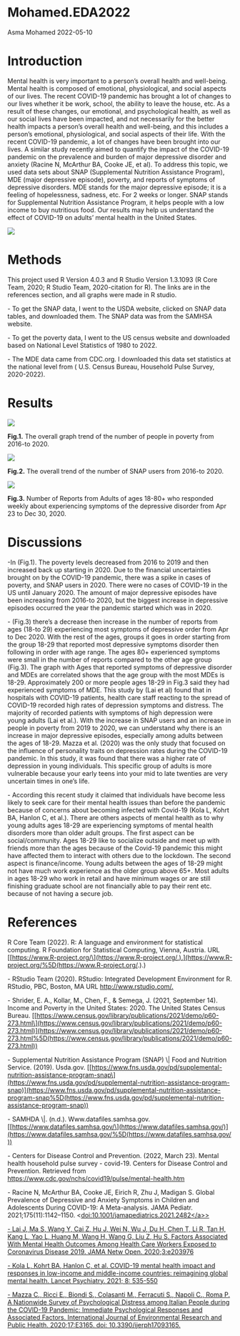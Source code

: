 Mohamed.EDA2022
================
Asma Mohamed
2022-05-10

# Introduction

Mental health is very important to a person’s overall health and
well-being. Mental health is composed​ of emotional, physiological, and
social aspects of our lives. The recent COVID-19 pandemic has brought a
lot of changes to our lives whether it be work, school, the ability to
leave the house, etc. As a result of these changes, our emotional, and
psychological health, as well as our social lives have been impacted,
and not necessarily for the better health impacts a person’s overall
health and well-being, and this includes a person’s emotional,
physiological, and social aspects of their life. With the recent
COVID-19 pandemic, a lot of changes have been brought into our lives. A
similar study recently aimed to quantify the impact of the COVID-19
pandemic on the prevalence and burden of major depressive disorder and
anxiety (Racine N, McArthur BA, Cooke JE, et al). To address this topic,
we used data sets about SNAP (Supplemental Nutrition Assistance
Program), MDE (major depressive episode), poverty, and reports of
symptoms of depressive disorders. MDE stands for the major depressive
episode; it is a feeling of hopelessness, sadness, etc. For 2 weeks or
longer. SNAP stands for Supplemental Nutrition Assistance Program, it
helps people with a low income to buy nutritious food. Our results may
help us understand the effect of COVID-19 on adults’ mental health in
the United States.​

![](MDEChart.png)

# Methods

This project used R Version 4.0.3 and R Studio Version 1.3.1093 (R Core
Team, 2020; R Studio Team, 2020-citation for R). The links are in the
references section, and all graphs were made in R studio.

\- To get the SNAP data, I went to the USDA website, clicked on SNAP
data tables, and downloaded them. The SNAP data was from the SAMHSA
website.

\- To get the poverty data, I went to the US census website and
downloaded based on National Level Statistics of 1980 to 2022.

\- The MDE data came from CDC.org. I downloaded this data set statistics
at the national level from ( U.S. Census Bureau, Household Pulse Survey,
2020-2022).

# Results

![](poverty.data.png)

**Fig.1.** The overall graph trend of the number of people in poverty
from 2016-to 2020.

![](snap.data.png)

**Fig.2.** The overall trend of the number of SNAP users from 2016-to
2020.

![](MDE.Data.png)

**Fig.3.** Number of Reports from Adults of ages 18-80+ who responded
weekly about experiencing symptoms of the depressive disorder from Apr
23 to Dec 30, 2020.

# Discussions

-In (Fig.1). The poverty levels decreased from 2016 to 2019 and then
increased back up starting in 2020. Due to the financial uncertainties
brought on by the COVID-19 pandemic, there was a spike in cases of
poverty, and SNAP users in 2020. There were no cases of COVID-19 in the
US until January 2020. The amount of major depressive episodes have been
increasing from 2016-to 2020, but the biggest increase in depressive
episodes occurred the year the pandemic started which was in 2020.

\- (Fig.3) there’s a decrease then increase in the number of reports
from ages (18-to 29) experiencing most symptoms of depressive order from
Apr to Dec 2020. With the rest of the ages, groups it goes in order
starting from the group 18-29 that reported most depressive symptoms
disorder then following in order with age range. The ages 80+
experienced symptoms were small in the number of reports compared to the
other age group (Fig.3). The graph with Ages that reported symptoms of
depressive disorder and MDEs are correlated shows that the age group
with the most MDEs is 18-29. Approximately 200 or more people ages 18-29
in Fig.3 said they had experienced symptoms of MDE.​ This study by (Lai
et al) found that in hospitals with COVID-19 patients, health care staff
reacting to the spread of COVID-19 recorded high rates of depression
symptoms and distress. The majority of recorded patients with symptoms
of high depression were young adults (Lai et al.). With the increase in
SNAP users and an increase in people in poverty from 2019 to 2020, we
can understand why there is an increase in major depressive episodes,
especially among adults between the ages of 18-29. Mazza et al. (2020)
was the only study that focused on the influence of personality traits
on depression rates during the COVID-19 pandemic. In this study, it was
found that there was a higher rate of depression in young individuals.
This specific group of adults is more vulnerable because your early
teens into your mid to late twenties are very uncertain times in one’s
life.​

\- According this recent study it claimed that individuals have become
less likely to seek care for their mental health issues than before the
pandemic because of concerns about becoming infected with Covid-19 (Kola
L, Kohrt BA, Hanlon C, et al.). There are others aspects of mental
health as to why young adults ages 18-29 are experiencing symptoms of
mental health disorders more than older adult groups. The first aspect
can be social/community. Ages 18-29 like to socialize outside and meet
up with friends more than the ages because of the Covid-19 pandemic this
might have affected them to interact with others due to the lockdown.
The second aspect is finance/income. Young adults between the ages of
18-29 might not have much work experience as the older group above 65+.
Most adults in ages 18-29 who work in retail and have minimum wages or
are still finishing graduate school are not financially able to pay
their rent etc. because of not having a secure job.

# References

R Core Team (2022). R: A language and environment for statistical
computing. R Foundation for Statistical Computing, Vienna, Austria. URL
[\[https://www.R-project.org/\](https://www.R-project.org/.).](https://www.R-project.org/%5D(https://www.R-project.org/.).)

\- RStudio Team (2020). RStudio: Integrated Development Environment for
R. RStudio, PBC, Boston, MA URL <http://www.rstudio.com/.>

\- Shrider, E. A., Kollar, M., Chen, F., & Semega, J. (2021, September
14). Income and Poverty in the United States: 2020. The United States
Census Bureau.
[\[https://www.census.gov/library/publications/2021/demo/p60-273.html​\](https://www.census.gov/library/publications/2021/demo/p60-273.html​)](https://www.census.gov/library/publications/2021/demo/p60-273.html​%5D(https://www.census.gov/library/publications/2021/demo/p60-273.html​))

\- ‌Supplemental Nutrition Assistance Program (SNAP) \\\| Food and
Nutrition Service. (2019). Usda.gov.
[\[https://www.fns.usda.gov/pd/supplemental-nutrition-assistance-program-snap​\](https://www.fns.usda.gov/pd/supplemental-nutrition-assistance-program-snap​)](https://www.fns.usda.gov/pd/supplemental-nutrition-assistance-program-snap​%5D(https://www.fns.usda.gov/pd/supplemental-nutrition-assistance-program-snap​))

\- SAMHDA \\\|. (n.d.). Www.datafiles.samhsa.gov.
[\[https://www.datafiles.samhsa.gov/​\](https://www.datafiles.samhsa.gov/​)](https://www.datafiles.samhsa.gov/​%5D(https://www.datafiles.samhsa.gov/​))

\- ‌Centers for Disease Control and Prevention. (2022, March 23). Mental
health household pulse survey - covid-19. Centers for Disease Control
and Prevention. Retrieved from
<https://www.cdc.gov/nchs/covid19/pulse/mental-health.htm> ​

\- ​Racine N, McArthur BA, Cooke JE, Eirich R, Zhu J, Madigan S. Global
Prevalence of Depressive and Anxiety Symptoms in Children and
Adolescents During COVID-19: A Meta-analysis. JAMA Pediatr.
2021;175(11):1142–1150.
\<<a href="doi:10.1001/jamapediatrics.2021.2482\"
class="uri">doi:10.1001/jamapediatrics.2021.2482\</a>\>

\- Lai J, Ma S, Wang Y, Cai Z, Hu J, Wei N, Wu J, Du H, Chen T, Li R,
Tan H, Kang L, Yao L, Huang M, Wang H, Wang G, Liu Z, Hu S. Factors
Associated With Mental Health Outcomes Among Health Care Workers Exposed
to Coronavirus Disease 2019. JAMA Netw Open. 2020;3:e203976

\- Kola L, Kohrt BA, Hanlon C, et al. COVID-19 mental health impact and
responses in low-income and middle-income countries: reimagining global
mental health. Lancet Psychiatry. 2021; 8: 535-550

\- Mazza C., Ricci E., Biondi S., Colasanti M., Ferracuti S., Napoli C.,
Roma P. A Nationwide Survey of Psychological Distress among Italian
People during the COVID-19 Pandemic: Immediate Psychological Responses
and Associated Factors. International Journal of Environmental Research
and Public Health. 2020;17:E3165. doi: 10.3390/ijerph17093165.
